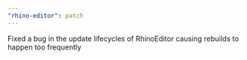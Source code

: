 ```yaml
---
"rhino-editor": patch
---
```


Fixed a bug in the update lifecycles of RhinoEditor causing rebuilds to happen too frequently
